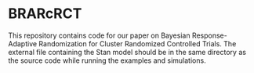 # BRARcRCT

This repository contains code for our paper on Bayesian Response-Adaptive Randomization for Cluster
Randomized Controlled Trials. The external file containing the Stan model should be in the same directory as the source code while running the examples and simulations.
